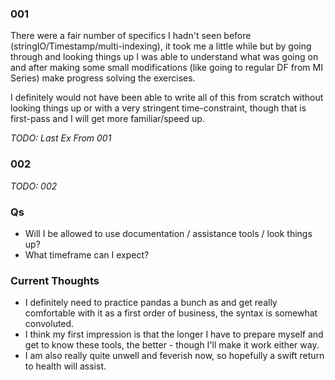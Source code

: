 
### 001

There were a fair number of specifics I hadn't seen before (stringIO/Timestamp/multi-indexing), it took me a little while but by going through and looking things up I was able to understand what was going on and after making some small modifications (like going to regular DF from MI Series) make progress solving the exercises.

I definitely would not have been able to write all of this from scratch without looking things up or with a very stringent time-constraint, though that is first-pass and I will get more familiar/speed up.

*TODO: Last Ex From 001*

### 002

*TODO: 002*

### Qs

- Will I be allowed to use documentation / assistance tools / look things up?
- What timeframe can I expect?

### Current Thoughts

- I definitely need to practice pandas a bunch as and get really comfortable with it as a first order of business, the syntax is somewhat convoluted.
- I think my first impression is that the longer I have to prepare myself and get to know these tools, the better - though I'll make it work either way.
- I am also really quite unwell and feverish now, so hopefully a swift return to health will assist.
